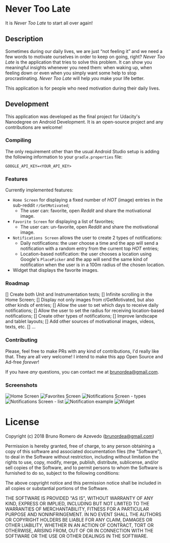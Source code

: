 # Never Too Late

It is *Never Too Late* to start all over again!

## Description

Sometimes during our daily lives, we are just “not feeling it” and we need a few words to motivate ourselves in order to keep on going, right? *Never Too Late* is the application that tries to solve this problem. It can show you meaningful insights whenever you need them: when waking up, when feeling down or even when you simply want some help to stop procrastinating. *Never Too Late* will help *you* make your life better.

This application is for people who need motivation during their daily lives.

## Development

This application was developed as the final project for Udacity's Nanodegree on Android Development.
It is an open-source project and any contributions are welcome!

### Compiling

The only requirement other than the usual Android Studio setup is adding the following information to your `gradle.properties` file:

	GOOGLE_API_KEY=<YOUR_API_KEY>

### Features

Currently implemented features:

* `Home Screen` for displaying a fixed number of *HOT* (image) entries in the sub-reddit `r/GetMotivated`;
	* The user can: favorite, open *Reddit* and share the motivational image.
* `Favorite Screen` for displaying a list of favorites;
	* The user can: un-favorite, open *Reddit* and share the motivational image.
* `Notifications Screen` allows the user to create 2 types of notifications:
	* Daily notifications: the user choose a time and the app will send a notification with a random entry from the current top *HOT* entries;
	* Location-based notification: the user chooses a location using Google's `PlacePicker` and the app will send the same kind of notification when the user is in a 100m radius of the chosen location.
* Widget that displays the favorite images.

### Roadmap

[] Create both Unit and Instrumentation tests;
[] Infinite scrolling in the Home Screen;
[] Display not only images from r/GetMotivated, but also other kinds of entries;
[] Allow the user to set which days to receive daily notifications;
[] Allow the user to set the radius for receiving location-based notifications;
[] Create other types of notifications;
[] Improve landscape and tablet layouts;
[] Add other sources of motivational images, videos, texts, etc.
[] ...

### Contributing

Please, feel free to make PRs with any kind of contributions, I'd really like that. They are all very welcome! I intend to make this app Open Source and Ad-free *forever*!

If you have *any* questions, you can contact me at brunordea@gmail.com.

### Screenshots

![Home Screen](screenshots/home_screen.png=250x "Home screen")
![Favorites Screen](screenshots/favorites_screen.png=250x "Favorites screen")
![Notifications Screen - types](screenshots/notifications_popup.png=250x "Choosing a notification")
![Notifications Screen - list](screenshots/notifications_list.png=250x "List of created notification")
![Notification example](screenshots/notification.png=250x "Example of notification")
![Widget](screenshots/widget.png=250x "Widget")

# License

Copyright (c) 2018 Bruno Romero de Azevedo (brunordea@gmail.com)

Permission is hereby granted, free of charge, to any person obtaining a copy
of this software and associated documentation files (the "Software"), to deal
in the Software without restriction, including without limitation the rights
to use, copy, modify, merge, publish, distribute, sublicense, and/or sell
copies of the Software, and to permit persons to whom the Software is
furnished to do so, subject to the following conditions:

The above copyright notice and this permission notice shall be included in all
copies or substantial portions of the Software.

THE SOFTWARE IS PROVIDED "AS IS", WITHOUT WARRANTY OF ANY KIND, EXPRESS OR
IMPLIED, INCLUDING BUT NOT LIMITED TO THE WARRANTIES OF MERCHANTABILITY,
FITNESS FOR A PARTICULAR PURPOSE AND NONINFRINGEMENT. IN NO EVENT SHALL THE
AUTHORS OR COPYRIGHT HOLDERS BE LIABLE FOR ANY CLAIM, DAMAGES OR OTHER
LIABILITY, WHETHER IN AN ACTION OF CONTRACT, TORT OR OTHERWISE, ARISING FROM,
OUT OF OR IN CONNECTION WITH THE SOFTWARE OR THE USE OR OTHER DEALINGS IN THE
SOFTWARE.
